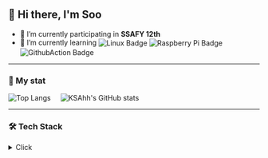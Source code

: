 ## 👋 Hi there, I'm Soo 
<ul>
  <li> 🔭 I’m currently participating in <strong>SSAFY 12th</strong></li>
  <li>
    🌱 I’m currently learning
    <img src="https://img.shields.io/badge/Linux-FCC624?style=flat-square&logo=Linux&logoColor=black" alt="Linux Badge" style="vertical-align: middle;">
    <img src="https://img.shields.io/badge/Raspberry Pi-A22846?style=flat-square&logo=raspberrypi&logoColor=white" alt="Raspberry Pi Badge" style="vertical-align: middle;">
    <img src="https://img.shields.io/badge/Github Action-2088FF?style=flat-square&logo=githubactions&logoColor=white" alt="GithubAction Badge" style="vertical-align: middle;">
  </li>


</ul>

---

<div>
<!--[![Solved.ac Profile](https://mazassumnida.wtf/api/generate_badge?boj=kadam4)](https://solved.ac/kadam4/)-->
</div>

<!-- stat -->

<h3>🐇 My stat</h3>
<article align="center" style="display:flex; justify-items:center;" class="contact">
  <section>
    <img alt="Top Langs" src="https://github-readme-stats.vercel.app/api/top-langs/?username=KSAhh&layout=compact&theme=swift">&nbsp;&nbsp;&nbsp;&nbsp;
    <img alt="KSAhh's GitHub stats" src="https://github-readme-stats.vercel.app/api?username=KSAhh&show_icons=true&theme=swift&rank_icon=github">
  </section>
</article>

---

<!-- 아이콘 -->
<h3>🛠 Tech Stack</h3>

<details>
  <summary>Click</summary>

  <article align="center">

  #### Front-end
  
  <img src="https://img.shields.io/badge/HTML5-E34F26?style=flat-square&amp;logo=HTML5&amp;logoColor=white" alt="HTML5 Badge">
  <img src="https://img.shields.io/badge/CSS3-1572B6?style=flat-square&amp;logo=CSS3&amp;logoColor=white" alt="CSS3 Badge">
  <img src="https://img.shields.io/badge/JavaScript-F7DF1E?style=flat-square&amp;logo=Javascript&amp;logoColor=black" alt="JavaScript Badge">
  <img src="https://img.shields.io/badge/Vue.js-4FC08D?style=flat-square&amp;logo=Vue.js&amp;logoColor=white" alt="Vue.js Badge">
  <img src="https://img.shields.io/badge/Figma-F24E1E?style=flat-square&amp;logo=Figma&amp;logoColor=white" alt="Figma Badge">

  #### Back-end
  <img src="https://img.shields.io/badge/JAVA-007396?style=flat-square&amp;logo=JAVA&amp;logoColor=white" alt="JAVA Badge">
  <img src="https://img.shields.io/badge/Python-3776AB?style=flat-square&amp;logo=Python&amp;logoColor=yellow" alt="Python Badge">

  <img src="https://img.shields.io/badge/Django-092E20?style=flat-square&amp;logo=Django&amp;logoColor=white" alt="Django Badge">
  <img src="https://img.shields.io/badge/Spring-6DB33F?style=flat-square&logo=Spring&logoColor=white" alt="Spring Badge" style="vertical-align: middle;">

  #### Embedded
  <img src="https://img.shields.io/badge/C-A8B9CC?style=flat-square&amp;logo=c&amp;logoColor=white" alt="C++ Badge">
  <img src="https://img.shields.io/badge/C++-00599C?style=flat-square&amp;logo=cplusplus&amp;logoColor=white" alt="C++ Badge">
  <img src="https://img.shields.io/badge/arduino-00878F?style=flat-square&amp;logo=arduino&amp;logoColor=white" alt="arduino Badge">

  #### Database  
  <img src="https://img.shields.io/badge/MySQL-4479A1?style=flat-square&amp;logo=MySQL&amp;logoColor=white" alt="MySQL Badge">
  <img src="https://img.shields.io/badge/SQLite-003B57?style=flat-square&amp;logo=SQLite&amp;logoColor=white" alt="SQLite Badge">

  #### IDE
  <img src="https://img.shields.io/badge/VisualStudioCode-007ACC?style=flat-square&amp;logo=''&amp;logoColor=white" alt="VisualStudioCode Badge">
  <img src="https://img.shields.io/badge/VisualStudio-A666FA?style=flat-square&amp;logo=VisualStudio&amp;logoColor=white" alt="VisualStudio Badge">
  <img src="https://img.shields.io/badge/Pycharm-1cb034?style=flat-square&amp;logo=Pycharm&amp;logoColor=yellow" alt="Pycharm Badge">


  #### VCS and Platform & Collaboration Tools
  <img src="https://img.shields.io/badge/Git-F05032?style=flat-square&amp;logo=Git&amp;logoColor=white" alt="Git Badge">
  <a href="https://github.com/KSAhh/"><img src="https://img.shields.io/badge/Github-181717?style=flat-square&amp;logo=Github&amp;logoColor=white" alt="Github Badge"></a>
  <img src="https://img.shields.io/badge/Gitlab-FC6D26?style=flat-square&amp;logo=Gitlab&amp;logoColor=white" alt="Gitlab Badge">
  <img src="https://img.shields.io/badge/Sourcetree-0052CC?style=flat-square&amp;logo=Sourcetree&amp;logoColor=white" alt="Sourcetree Badge">

  <img src="https://img.shields.io/badge/Jira-0052CC?style=flat-square&amp;logo=jira&amp;logoColor=white" alt="Jira Badge">
  <img src="https://img.shields.io/badge/Confluence-172B4D?style=flat-square&amp;logo=Confluence&amp;logoColor=white" alt="Confluence Badge">
  <img src="https://img.shields.io/badge/Slack-4A154B?style=flat-square&amp;logo=Slack&amp;logoColor=white" alt="Slack Badge">
  <img src="https://img.shields.io/badge/Notion-white?style=flat-square&amp;logo=Notion&amp;logoColor=black" alt="Notion Badge">

  <!-- 
    - mail / discord / instagram / stackoverflow
    - amazonwebservices
    - 구글 코랩

    jupyter
  -->
  </article>
</details>

<!-- 참고자료 -->
<!-- 

1. icon
- [icon](https://shields.io/badges)
- [simple icon](https://simpleicons.org/)
- [simple icon docs](https://github.com/simple-icons/simple-icons?tab=readme-ov-file)

2. stat
- [thema](https://github.com/anuraghazra/github-readme-stats/blob/master/themes/README.md)

3. repo
- [productive-box docs](https://github.com/maxam2017/productive-box)

4. 동적
- [블로그](https://velog.io/@jnary/GitHub-GitHub-%ED%94%84%EB%A1%9C%ED%95%84-%EA%BE%B8%EB%AF%B8%EA%B8%B0)

5. 기타
- [draw.io](https://www.drawio.com/)
 -->

<!--
  **KSAhh/KSAhh** is a ✨ _special_ ✨ repository because its `README.md` (this file) appears on your GitHub profile.
  - 👯 I’m looking to collaborate on ...
  - 🤔 I’m looking for help with ...
  - 💬 Ask me about ...
  - 📫 How to reach me: ...
  - 😄 Pronouns: ...
  - ⚡ Fun fact: ...
-->
